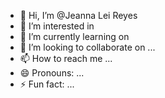- 👋 Hi, I’m @Jeanna Lei Reyes
- 👀 I’m interested in 
- 🌱 I’m currently learning on 
- 💞️ I’m looking to collaborate on ...
- 📫 How to reach me ...
- 😄 Pronouns: ...
- ⚡ Fun fact: ...

<!---
JeannaLei/JeannaLei is a ✨ special ✨ repository because its `README.md` (this file) appears on your GitHub profile.
You can click the Preview link to take a look at your changes.
--->
